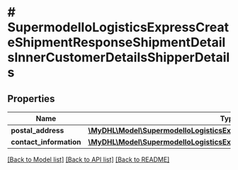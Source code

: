 # # SupermodelIoLogisticsExpressCreateShipmentResponseShipmentDetailsInnerCustomerDetailsShipperDetails

## Properties

Name | Type | Description | Notes
------------ | ------------- | ------------- | -------------
**postal_address** | [**\MyDHL\Model\SupermodelIoLogisticsExpressAddressCreateShipmentResponse**](SupermodelIoLogisticsExpressAddressCreateShipmentResponse.md) |  | [optional]
**contact_information** | [**\MyDHL\Model\SupermodelIoLogisticsExpressContactCreateShipmentResponse**](SupermodelIoLogisticsExpressContactCreateShipmentResponse.md) |  | [optional]

[[Back to Model list]](../../README.md#models) [[Back to API list]](../../README.md#endpoints) [[Back to README]](../../README.md)
